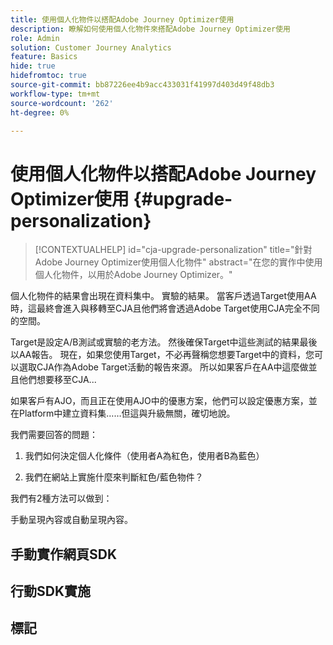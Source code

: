 ```yaml
---
title: 使用個人化物件以搭配Adobe Journey Optimizer使用
description: 瞭解如何使用個人化物件來搭配Adobe Journey Optimizer使用
role: Admin
solution: Customer Journey Analytics
feature: Basics
hide: true
hidefromtoc: true
source-git-commit: bb87226ee4b9acc433031f41997d403d49f48db3
workflow-type: tm+mt
source-wordcount: '262'
ht-degree: 0%

---
```


# 使用個人化物件以搭配Adobe Journey Optimizer使用 {#upgrade-personalization}

<!-- markdownlint-disable MD034 -->

>[!CONTEXTUALHELP]
>id="cja-upgrade-personalization"
>title="針對Adobe Journey Optimizer使用個人化物件"
>abstract="在您的實作中使用個人化物件，以用於Adobe Journey Optimizer。"

<!-- markdownlint-enable MD034 -->

個人化物件的結果會出現在資料集中。 實驗的結果。 當客戶透過Target使用AA時，這最終會進入與移轉至CJA且他們將會透過Adobe Target使用CJA完全不同的空間。

Target是設定A/B測試或實驗的老方法。 然後確保Target中這些測試的結果最後以AA報告。 現在，如果您使用Target，不必再聲稱您想要Target中的資料，您可以選取CJA作為Adobe Target活動的報告來源。 所以如果客戶在AA中這麼做並且他們想要移至CJA...

如果客戶有AJO，而且正在使用AJO中的優惠方案，他們可以設定優惠方案，並在Platform中建立資料集……但這與升級無關，確切地說。



我們需要回答的問題：

1. 我們如何決定個人化條件（使用者A為紅色，使用者B為藍色）

1. 我們在網站上實施什麼來判斷紅色/藍色物件？


我們有2種方法可以做到：

手動呈現內容或自動呈現內容。


## 手動實作網頁SDK


## 行動SDK實施





## 標記

